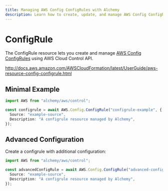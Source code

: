 ```yaml
---
title: Managing AWS Config ConfigRules with Alchemy
description: Learn how to create, update, and manage AWS Config ConfigRules using Alchemy Cloud Control.
---
```


# ConfigRule

The ConfigRule resource lets you create and manage [AWS Config ConfigRules](https://docs.aws.amazon.com/config/latest/userguide/) using AWS Cloud Control API.

http://docs.aws.amazon.com/AWSCloudFormation/latest/UserGuide/aws-resource-config-configrule.html

## Minimal Example

```ts
import AWS from "alchemy/aws/control";

const configrule = await AWS.Config.ConfigRule("configrule-example", {
  Source: "example-source",
  Description: "A configrule resource managed by Alchemy",
});
```

## Advanced Configuration

Create a configrule with additional configuration:

```ts
import AWS from "alchemy/aws/control";

const advancedConfigRule = await AWS.Config.ConfigRule("advanced-configrule", {
  Source: "example-source",
  Description: "A configrule resource managed by Alchemy",
});
```

